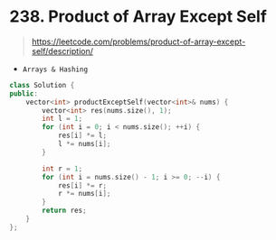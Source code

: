 # 238. Product of Array Except Self
> https://leetcode.com/problems/product-of-array-except-self/description/

- `Arrays & Hashing`

```cpp
class Solution {
public:
    vector<int> productExceptSelf(vector<int>& nums) {
        vector<int> res(nums.size(), 1);
        int l = 1;
        for (int i = 0; i < nums.size(); ++i) {
            res[i] *= l;
            l *= nums[i];
        }

        int r = 1;
        for (int i = nums.size() - 1; i >= 0; --i) {
            res[i] *= r;
            r *= nums[i];
        }
        return res;
    }
};
```